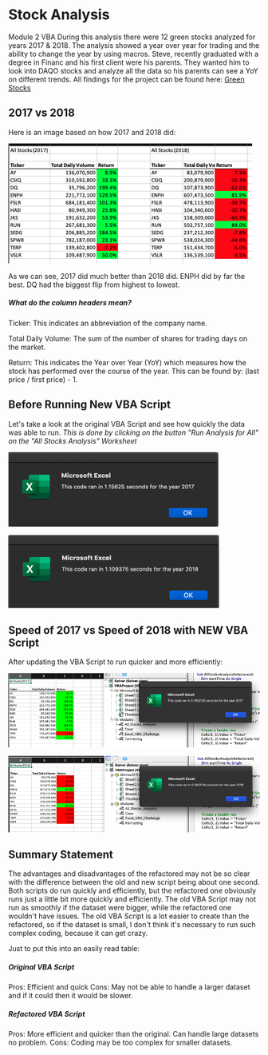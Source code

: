 # Stock Analysis
Module 2 VBA
During this analysis there were 12 green stocks analyzed for years 2017 & 2018. The analysis showed a year over year for trading and the ability to change the year by using macros. Steve, recently graduated with a degree in Financ and his first client were his parents.  They wanted him to look into DAQO stocks and analyze all the data so his parents can see a YoY on different trends. All findings for the project can be found here: [Green Stocks](https://github.com/EJones621/stock-analysis/blob/main/VBA_Challenge.xlsm)
## 2017 vs 2018
Here is an image based on how 2017 and 2018 did:


![2017 & 2018 Data](https://github.com/EJones621/stock-analysis/blob/main/Resources/2017%262018_Data.png)


As we can see, 2017 did much better than 2018 did.
ENPH did by far the best.
DQ had the biggest flip from highest to lowest.

##### What do the column headers mean?
Ticker: This indicates an abbreviation of the company name.

Total Daily Volume: The sum of the number of shares for trading days on the market.

Return: This indicates the Year over Year (YoY) which measures how the stock has performed over the course of the year. This can be found by: (last price / first price) - 1.


## Before Running New VBA Script
Let's take a look at the original VBA Script and see how quickly the data was able to run.
*This is done by clicking on the button "Run Analysis for All" on the "All Stocks Analysis" Worksheet*

![2017 Speed](https://github.com/EJones621/stock-analysis/blob/main/Resources/2017%20Speed%20Before%20Challenge.png)



![2018 Speed](https://github.com/EJones621/stock-analysis/blob/main/Resources/2018%20Speed%20Before%20Challenge.png)





## Speed of 2017 vs Speed of 2018 with NEW VBA Script
After updating the VBA Script to run quicker and more efficiently:

![2017 Speed](https://github.com/EJones621/stock-analysis/blob/main/Resources/VBA_Challenge_2017.png)



![2018 Speed](https://github.com/EJones621/stock-analysis/blob/main/Resources/VBA_Challenge_2018.png)




## Summary Statement
The advantages and disadvantages of the refactored may not be so clear with the difference between the old and new script being about one second. Both scripts do run quickly and efficiently, but the refactored one obviously runs just a little bit more quickly and efficiently. The old VBA Script may not run as smoothly if the dataset were bigger, while the refactored one wouldn't have issues.  The old VBA Script is a lot easier to create than the refactored, so if the dataset is small, I don't think it's necessary to run such complex coding, because it can get crazy.

Just to put this into an easily read table:

##### Original VBA Script
Pros: Efficient and quick
Cons: May not be able to handle a larger dataset and if it could then it would be slower.

##### Refactored VBA Script
Pros: More efficient and quicker than the original.  Can handle large datasets no problem.
Cons: Coding may be too complex for smaller datasets.
